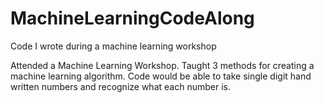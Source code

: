# MachineLearningCodeAlong
Code I wrote during a machine learning workshop

Attended a Machine Learning Workshop. Taught 3 methods for creating a machine learning algorithm. Code would be able to take single digit hand written numbers and recognize what each number is. 
